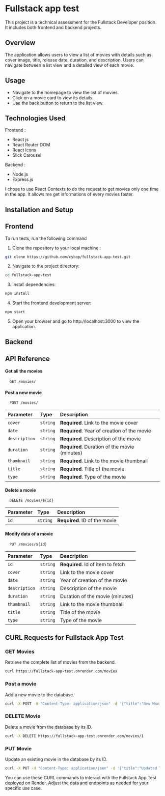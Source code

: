 
# Fullstack app test

This project is a technical assessment for the Fullstack Developer position. It includes both frontend and backend projects.

## Overview
The application allows users to view a list of movies with details such as cover image, title, release date, duration, and description. Users can navigate between a list view and a detailed view of each movie.


## Usage

- Navigate to the homepage to view the list of movies.
- Click on a movie card to view its details.
- Use the back button to return to the list view.
## Technologies Used

Frontend : 
- React js
- React Router DOM
- React Icons
- Slick Carousel

Backend : 
- Node.js
- Express.js

I chose to use React Contexts to do the request to get movies only one time in the app. It allows me get informations of every movies faster.


## Installation and Setup

## Frontend 

To run tests, run the following command
1. Clone the repository to your local machine : 
```bash
git clone https://github.com/cybop/fullstack-app-test.git
```

2. Navigate to the project directory:
```bash
cd fullstack-app-test
```

3. Install dependencies:
```bash
npm install
```

4. Start the frontend development server:
```bash
npm start
```

5. Open your browser and go to http://localhost:3000 to view the application.




## Backend
## API Reference

#### Get all the movies

```http
  GET /movies/
```


#### Post a new movie

```http
  POST /movies/
```

| Parameter | Type     | Description                |
| :-------- | :------- | :------------------------- |
| `cover` | `string` | **Required**. Link to the movie cover |
| `date` | `string` | **Required**. Year of creation of the movie |
| `description` | `string` | **Required**. Description of the movie |
| `duration` | `string` | **Required**. Duration of the movie (minutes) |
| `thumbnail` | `string` | **Required**. Link to the movie thumbnail |
| `title` | `string` | **Required**. Title of the movie |
| `type` | `string` | **Required**. Type of the movie |



#### Delete a movie

```http
  DELETE /movies/${id}
```

| Parameter | Type     | Description                |
| :-------- | :------- | :------------------------- |
| `id` | `string` | **Required**. ID of the movie |

#### Modify data of a movie

```http
  PUT /movies/${id}
```

| Parameter | Type     | Description                       |
| :-------- | :------- | :-------------------------------- |
| `id`      | `string` | **Required**. Id of item to fetch |
| `cover` | `string` | Link to the movie cover |
| `date` | `string` | Year of creation of the movie |
| `description` | `string` | Description of the movie |
| `duration` | `string` | Duration of the movie (minutes) |
| `thumbnail` | `string` | Link to the movie thumbnail |
| `title` | `string` | Title of the movie |
| `type` | `string` | Type of the movie |



## CURL Requests for Fullstack App Test

### GET Movies

Retrieve the complete list of movies from the backend.

```bash
curl https://fullstack-app-test.onrender.com/movies
```

### Post a movie

Add a new movie to the database.

```bash
curl -X POST -H "Content-Type: application/json" -d '{"title":"New Movie","description":"Description of the new movie","date":"2023","duration":"120","type":"Action","cover":"https://example.com/cover.jpg","thumbnail":"https://example.com/thumbnail.jpg"}' https://fullstack-app-test.onrender.com/movies
```

### DELETE Movie

Delete a movie from the database by its ID.

```bash
curl -X DELETE https://fullstack-app-test.onrender.com/movies/1
```

### PUT Movie

Update an existing movie in the database by its ID.

```bash
curl -X PUT -H "Content-Type: application/json" -d '{"title":"Updated Title","description":"Updated description","date":"2023","duration":"130","type":"Drama","cover":"https://example.com/updated-cover.jpg","thumbnail":"https://example.com/updated-thumbnail.jpg"}' https://fullstack-app-test.onrender.com/movies/2
```



You can use these CURL commands to interact with the Fullstack App Test deployed on Render. Adjust the data and endpoints as needed for your specific use case.





